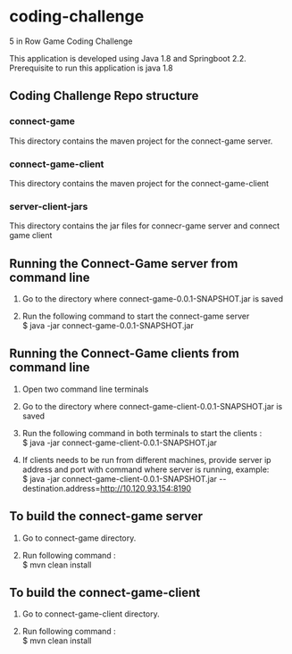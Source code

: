 # coding-challenge
5 in Row Game Coding Challenge

This application is developed using Java 1.8 and Springboot 2.2. Prerequisite to run this application is java 1.8

## Coding Challenge Repo structure

### connect-game 
This directory contains the maven project for the connect-game server. 

### connect-game-client
This directory contains the maven project for the connect-game-client

### server-client-jars
This directory contains the jar files for connecr-game server and connect game client

## Running the Connect-Game server from command line

1. Go to the directory where connect-game-0.0.1-SNAPSHOT.jar is saved

2. Run the following command to start the connect-game server  
   $ java -jar connect-game-0.0.1-SNAPSHOT.jar

## Running the Connect-Game clients from command line

1. Open two command line terminals

2. Go to the directory where connect-game-client-0.0.1-SNAPSHOT.jar is saved

3. Run the following command in both terminals to start the clients :   
   $ java -jar connect-game-client-0.0.1-SNAPSHOT.jar

4. If clients needs to be run from different machines, provide server ip address and port with command where server is running, example:  
   $  java -jar connect-game-client-0.0.1-SNAPSHOT.jar --destination.address=http://10.120.93.154:8190 

## To build the connect-game server

1. Go to connect-game directory.

2. Run following command :  
   $ mvn clean install

## To build the connect-game-client 

1. Go to connect-game-client directory.

2. Run following command :  
   $ mvn clean install
